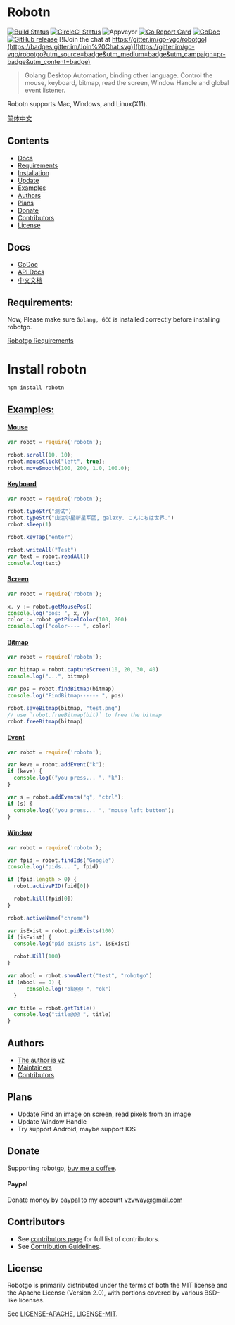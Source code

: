 # Robotn

<!--<img align="right" src="https://raw.githubusercontent.com/go-vgo/robotgo/master/logo.jpg">-->
<!--[![Build Status](https://travis-ci.org/go-vgo/robotgo.svg)](https://travis-ci.org/go-vgo/robotgo)
[![codecov](https://codecov.io/gh/go-vgo/robotgo/branch/master/graph/badge.svg)](https://codecov.io/gh/go-vgo/robotgo)-->
<!--<a href="https://circleci.com/gh/go-vgo/robotgo/tree/dev"><img src="https://img.shields.io/circleci/project/go-vgo/robotgo/dev.svg" alt="Build Status"></a>-->
[![Build Status](https://travis-ci.org/go-vgo/robotgo.svg)](https://travis-ci.org/go-vgo/robotgo)
[![CircleCI Status](https://circleci.com/gh/go-vgo/robotgo.svg?style=shield)](https://circleci.com/gh/go-vgo/robotgo)
![Appveyor](https://ci.appveyor.com/api/projects/status/github/go-vgo/robotgo?branch=master&svg=true)
[![Go Report Card](https://goreportcard.com/badge/github.com/go-vgo/robotgo)](https://goreportcard.com/report/github.com/go-vgo/robotgo)
[![GoDoc](https://godoc.org/github.com/go-vgo/robotgo?status.svg)](https://godoc.org/github.com/go-vgo/robotgo)
[![GitHub release](https://img.shields.io/github/release/go-vgo/robotgo.svg)](https://github.com/go-vgo/robotgo/releases/latest)
[![Join the chat at https://gitter.im/go-vgo/robotgo](https://badges.gitter.im/Join%20Chat.svg)](https://gitter.im/go-vgo/robotgo?utm_source=badge&utm_medium=badge&utm_campaign=pr-badge&utm_content=badge)
<!-- [![Release](https://github-release-version.herokuapp.com/github/go-vgo/robotgo/release.svg?style=flat)](https://github.com/go-vgo/robotgo/releases/latest) -->
<!-- <a href="https://github.com/go-vgo/robotgo/releases"><img src="https://img.shields.io/badge/%20version%20-%206.0.0%20-blue.svg?style=flat-square" alt="Releases"></a> -->

  >Golang Desktop Automation, binding other language. Control the mouse, keyboard, bitmap, read the screen,   Window Handle and global event listener.

Robotn supports Mac, Windows, and Linux(X11).

[简体中文](https://github.com/go-vgo/robotgo/blob/master/README_zh.md)

## Contents
- [Docs](#docs)
- [Requirements](#requirements)
- [Installation](#installation)
- [Update](#update)
- [Examples](#examples)
- [Authors](#authors)
- [Plans](#plans)
- [Donate](#donate)
- [Contributors](#contributors)
- [License](#license)

## Docs
  - [GoDoc](https://godoc.org/github.com/go-vgo/robotgo)
  - [API Docs](https://github.com/go-vgo/robotgo/blob/master/docs/doc.md) &nbsp;&nbsp;&nbsp;
  - [中文文档](https://github.com/go-vgo/robotgo/blob/master/docs/doc_zh.md)

## Requirements:

Now, Please make sure `Golang, GCC` is installed correctly before installing robotgo.

[Robotgo Requirements](https://github.com/go-vgo/robotgo#requirements)

# Install robotn
```
npm install robotn
```

## [Examples:](https://github.com/go-vgo/robotgo/blob/master/examples)

#### [Mouse](https://github.com/go-vgo/robotgo/blob/master/examples/mouse/main.go)

```js
var robot = require('robotn');

robot.scroll(10, 10);
robot.mouseClick("left", true);
robot.moveSmooth(100, 200, 1.0, 100.0);
```

#### [Keyboard](https://github.com/go-vgo/robotgo/blob/master/examples/key/main.go)

```js
var robot = require('robotn');

robot.typeStr("测试")
robot.typeStr("山达尔星新星军团, galaxy. こんにちは世界.")
robot.sleep(1)

robot.keyTap("enter")

robot.writeAll("Test")
var text = robot.readAll()
console.log(text)
```

#### [Screen](https://github.com/go-vgo/robotgo/blob/master/examples/screen/main.go)

```js
var robot = require('robotn');

x, y := robot.getMousePos()
console.log("pos: ", x, y)
color := robot.getPixelColor(100, 200)
console.log(("color---- ", color)
```

#### [Bitmap](https://github.com/go-vgo/robotgo/blob/master/examples/bitmap/main.go)

```js
var robot = require('robotn');

var bitmap = robot.captureScreen(10, 20, 30, 40)
console.log("...", bitmap)

var pos = robot.findBitmap(bitmap)
console.log("FindBitmap------ ", pos)

robot.saveBitmap(bitmap, "test.png")
// use `robot.freeBitmap(bit)` to free the bitmap
robot.freeBitmap(bitmap)
```

#### [Event](https://github.com/go-vgo/robotgo/blob/master/examples/event/main.go)

```js
var robot = require('robotn');

var keve = robot.addEvent("k");
if (keve) {
  console.log(("you press... ", "k");
}

var s = robot.addEvents("q", "ctrl");
if (s) {
  console.log(("you press... ", "mouse left button");
}
```

#### [Window](https://github.com/go-vgo/robotgo/blob/master/examples/window/main.go)

```js
var robot = require('robotn');

var fpid = robot.findIds("Google")
console.log("pids... ", fpid)

if (fpid.length > 0) {
  robot.activePID(fpid[0])

  robot.kill(fpid[0])
}

robot.activeName("chrome")

var isExist = robot.pidExists(100)
if (isExist) {
  console.log("pid exists is", isExist)

  robot.Kill(100)
}

var abool = robot.showAlert("test", "robotgo")
if (abool == 0) {
 	  console.log("ok@@@ ", "ok")
  }

var title = robot.getTitle()
  console.log("title@@@ ", title)
}
```


## Authors
* [The author is vz](https://github.com/vcaesar)
* [Maintainers](https://github.com/orgs/go-vgo/people)
* [Contributors](https://github.com/go-vgo/robotgo/graphs/contributors)

## Plans
- Update Find an image on screen, read pixels from an image
- Update Window Handle
- Try support Android, maybe support IOS

## Donate

Supporting robotgo, [buy me a coffee](https://github.com/go-vgo/buy-me-a-coffee).

#### Paypal

Donate money by [paypal](https://www.paypal.me/veni0/25) to my account [vzvway@gmail.com](vzvway@gmail.com)


## Contributors

- See [contributors page](https://github.com/go-vgo/robotgo/graphs/contributors) for full list of contributors.
- See [Contribution Guidelines](https://github.com/go-vgo/robotgo/blob/master/CONTRIBUTING.md).

## License

Robotgo is primarily distributed under the terms of both the MIT license and the Apache License (Version 2.0), with portions covered by various BSD-like licenses.

See [LICENSE-APACHE](http://www.apache.org/licenses/LICENSE-2.0), [LICENSE-MIT](https://github.com/go-vgo/robotgo/blob/master/LICENSE).
